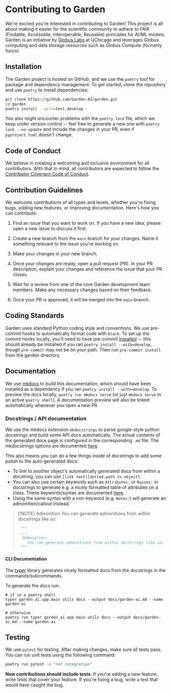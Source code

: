 # Contributing to Garden

We're excited you're interested in contributing to Garden! This project is all about making it easier for the scientific community to adhere to FAIR (Findable, Accessible, Interoperable, Reusable) principles for AI/ML models. Garden is an initiative by [Globus Labs](https://labs.globus.org) at UChicago and leverages Globus computing and data storage resources such as Globus Compute (formerly funcx).


## Installation

The Garden project is hosted on GitHub, and we use the `poetry` tool for package and dependency management. To get started, clone the repository and use `poetry` to install dependencies:

```bash
git clone https://github.com/Garden-AI/garden.git
cd garden
poetry install --with=test,develop
```

You also might encounter problems with the `poetry.lock` file, which we keep under version control -- feel free to generate a new one with `poetry lock --no-update` and include the changes in your PR, even if `pyproject.toml` doesn't change.

## Code of Conduct

We believe in creating a welcoming and inclusive environment for all contributors. With that in mind, all contributors are expected to follow the [Contributor Covenant Code of Conduct](https://www.contributor-covenant.org/version/2/0/code_of_conduct/).

## Contribution Guidelines

We welcome contributions of all types and levels, whether you're fixing bugs, adding new features, or improving documentation. Here's how you can contribute:

1. Find an issue that you want to work on. If you have a new idea, please open a new issue to discuss it first.

2. Create a new branch from the `main` branch for your changes. Name it something relevant to the issue you're working on.

3. Make your changes in your new branch.

4. Once your changes are ready, open a pull request (PR). In your PR description, explain your changes and reference the issue that your PR closes.

5. Wait for a review from one of the core Garden development team members. Make any necessary changes based on their feedback.

6. Once your PR is approved, it will be merged into the `main` branch.

## Coding Standards

Garden uses standard Python coding style and conventions. We use pre-commit hooks to automatically format code with `black`. To set up the commit hooks locally, you'll need to have pre-commit [installed](https://pre-commit.com/#install) -- this should already be installed if you ran `poetry install --with=develop`, though `pre-commit` may not be on your path. Then run `pre-commit install` from the garden directory.

## Documentation
We use [mkdocs](https://www.mkdocs.org/user-guide/configuration/) to build this documentation, which should have been installed as a dependency if you ran `poetry install --with=develop`. To preview the docs locally, `poetry run mkdocs serve` (or just `mkdocs serve` in an active `poetry shell`). A documentation preview will also be linked automatically whenever you open a new PR.

### Docstrings / API documentation
We use the mkdocs extension `mkdocstrings` to parse google-style python docstrings and build some API docs automatically. The actual contents of the generated docs page is configured in the corresponding `.md` file.
The mkdocstrings options are documented [here](https://mkdocstrings.github.io/python/usage/configuration/general/).

This also means you can do a few things inside of docstrings to add some polish to the auto-generated docs:

- To link to another object's automatically generated docs from within a docstring, you can use `[link text][dotted.path.to.object]`.
- You can also use certain keywords such as `Attributes:` or `Raises:` in docstrings to generate e.g. a nicely formatted table of attributes on a class. These keywords/syntax are documented [here](https://mkdocstrings.github.io/griffe/docstrings/).
- Using the same syntax with a non-keyword (e.g. `Notes:`) will generate an admonition/callout instead.

> [!NOTE] Admonition
> You can generate admonitions from within docstrings like so:
> ```python
>  """
>  ...
>   Admonition:
>     You can generate admonitions from within docstrings like so:
>  """
> ```
>

#### CLI Documentation
The [typer](https://typer.tiangolo.com/) library generates nicely formatted docs from the docstrings
in the commands/subcommands.

To generate the docs run:

``` shell
# if in a poetry shell
typer garden_ai.app.main utils docs --output docs/garden-ai.md --name garden-ai

# otherwise
poetry run typer garden_ai.app.main utils docs --output docs/garden-ai.md --name garden-ai
```

## Testing

We use `pytest` for testing. After making changes, make sure all tests pass. You can run unit tests using the following command:

```bash
poetry run pytest -m "not integration"
```


**New contributions should include tests.** If you're adding a new feature, write tests that cover your feature. If you're fixing a bug, write a test that would have caught the bug.
